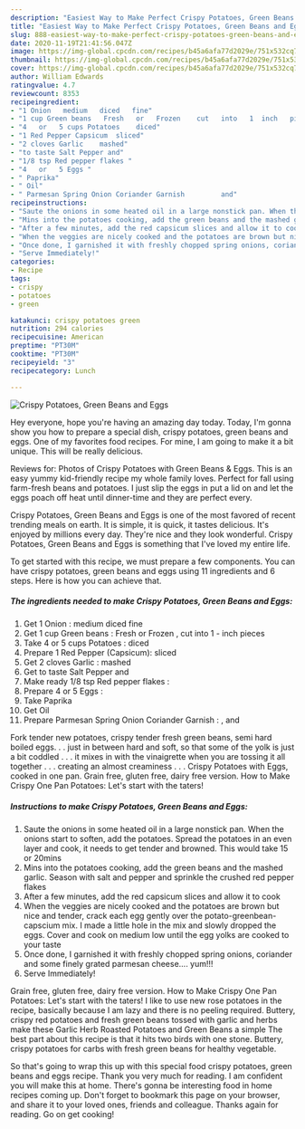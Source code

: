 ```yaml
---
description: "Easiest Way to Make Perfect Crispy Potatoes, Green Beans and Eggs"
title: "Easiest Way to Make Perfect Crispy Potatoes, Green Beans and Eggs"
slug: 888-easiest-way-to-make-perfect-crispy-potatoes-green-beans-and-eggs
date: 2020-11-19T21:41:56.047Z
image: https://img-global.cpcdn.com/recipes/b45a6afa77d2029e/751x532cq70/crispy-potatoes-green-beans-and-eggs-recipe-main-photo.jpg
thumbnail: https://img-global.cpcdn.com/recipes/b45a6afa77d2029e/751x532cq70/crispy-potatoes-green-beans-and-eggs-recipe-main-photo.jpg
cover: https://img-global.cpcdn.com/recipes/b45a6afa77d2029e/751x532cq70/crispy-potatoes-green-beans-and-eggs-recipe-main-photo.jpg
author: William Edwards
ratingvalue: 4.7
reviewcount: 8353
recipeingredient:
- "1 Onion   medium   diced   fine"
- "1 cup Green beans   Fresh   or   Frozen    cut   into   1  inch   pieces"
- "4   or   5 cups Potatoes    diced"
- "1 Red Pepper Capsicum  sliced"
- "2 cloves Garlic    mashed"
- "to taste Salt Pepper and"
- "1/8 tsp Red pepper flakes "
- "4   or   5 Eggs "
- " Paprika"
- " Oil"
- " Parmesan Spring Onion Coriander Garnish         and"
recipeinstructions:
- "Saute the onions in some heated oil in a large nonstick pan. When the onions start to soften, add the potatoes. Spread the potatoes in an even layer and cook, it needs to get tender and browned. This would take 15 or 20mins"
- "Mins into the potatoes cooking, add the green beans and the mashed garlic. Season with salt and pepper and sprinkle the crushed red pepper flakes"
- "After a few minutes, add the red capsicum slices and allow it to cook"
- "When the veggies are nicely cooked and the potatoes are brown but nice and tender, crack each egg gently over the potato-greenbean-capscium mix. I made a little hole in the mix and slowly dropped the eggs. Cover and cook on medium low until the egg yolks are cooked to your taste"
- "Once done, I garnished it with freshly chopped spring onions, coriander and some finely grated parmesan cheese.... yum!!!"
- "Serve Immediately!"
categories:
- Recipe
tags:
- crispy
- potatoes
- green

katakunci: crispy potatoes green 
nutrition: 294 calories
recipecuisine: American
preptime: "PT30M"
cooktime: "PT30M"
recipeyield: "3"
recipecategory: Lunch

---
```



![Crispy Potatoes, Green Beans and Eggs](https://img-global.cpcdn.com/recipes/b45a6afa77d2029e/751x532cq70/crispy-potatoes-green-beans-and-eggs-recipe-main-photo.jpg)

Hey everyone, hope you're having an amazing day today. Today, I'm gonna show you how to prepare a special dish, crispy potatoes, green beans and eggs. One of my favorites food recipes. For mine, I am going to make it a bit unique. This will be really delicious.

Reviews for: Photos of Crispy Potatoes with Green Beans &amp; Eggs. This is an easy yummy kid-friendly recipe my whole family loves. Perfect for fall using farm-fresh beans and potatoes. I just slip the eggs in put a lid on and let the eggs poach off heat until dinner-time and they are perfect every.

Crispy Potatoes, Green Beans and Eggs is one of the most favored of recent trending meals on earth. It is simple, it is quick, it tastes delicious. It's enjoyed by millions every day. They're nice and they look wonderful. Crispy Potatoes, Green Beans and Eggs is something that I've loved my entire life.


To get started with this recipe, we must prepare a few components. You can have crispy potatoes, green beans and eggs using 11 ingredients and 6 steps. Here is how you can achieve that.

<!--inarticleads1-->

##### The ingredients needed to make Crispy Potatoes, Green Beans and Eggs:

1. Get 1 Onion :  medium   diced   fine
1. Get 1 cup Green beans :  Fresh   or   Frozen ,   cut   into   1 - inch   pieces
1. Take 4   or   5 cups Potatoes :   diced
1. Prepare 1 Red Pepper (Capsicum):  sliced
1. Get 2 cloves Garlic :   mashed
1. Get to taste Salt Pepper and
1. Make ready 1/8 tsp Red pepper flakes :
1. Prepare 4   or   5 Eggs :
1. Take  Paprika
1. Get  Oil
1. Prepare  Parmesan Spring Onion Coriander Garnish :   ,     and


Fork tender new potatoes, crispy tender fresh green beans, semi hard boiled eggs. . . just in between hard and soft, so that some of the yolk is just a bit coddled . . . it mixes in with the vinaigrette when you are tossing it all together . . . creating an almost creaminess . . . Crispy Potatoes with Eggs, cooked in one pan. Grain free, gluten free, dairy free version. How to Make Crispy One Pan Potatoes: Let&#39;s start with the taters! 

<!--inarticleads2-->

##### Instructions to make Crispy Potatoes, Green Beans and Eggs:

1. Saute the onions in some heated oil in a large nonstick pan. When the onions start to soften, add the potatoes. Spread the potatoes in an even layer and cook, it needs to get tender and browned. This would take 15 or 20mins
1. Mins into the potatoes cooking, add the green beans and the mashed garlic. Season with salt and pepper and sprinkle the crushed red pepper flakes
1. After a few minutes, add the red capsicum slices and allow it to cook
1. When the veggies are nicely cooked and the potatoes are brown but nice and tender, crack each egg gently over the potato-greenbean-capscium mix. I made a little hole in the mix and slowly dropped the eggs. Cover and cook on medium low until the egg yolks are cooked to your taste
1. Once done, I garnished it with freshly chopped spring onions, coriander and some finely grated parmesan cheese.... yum!!!
1. Serve Immediately!


Grain free, gluten free, dairy free version. How to Make Crispy One Pan Potatoes: Let&#39;s start with the taters! I like to use new rose potatoes in the recipe, basically because I am lazy and there is no peeling required. Buttery, crispy red potatoes and fresh green beans tossed with garlic and herbs make these Garlic Herb Roasted Potatoes and Green Beans a simple The best part about this recipe is that it hits two birds with one stone. Buttery, crispy potatoes for carbs with fresh green beans for healthy vegetable. 

So that's going to wrap this up with this special food crispy potatoes, green beans and eggs recipe. Thank you very much for reading. I am confident you will make this at home. There's gonna be interesting food in home recipes coming up. Don't forget to bookmark this page on your browser, and share it to your loved ones, friends and colleague. Thanks again for reading. Go on get cooking!
